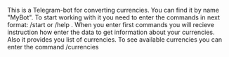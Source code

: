 This is a Telegram-bot for converting currencies. You can find it by name "MyBot". To start working with it you need to enter the commands in next format: /start or /help . When you enter first commands you will recieve instruction how enter the data to get information about your currencies. Also it provides you list of currencies. To see available currencies you can enter the command /currencies
